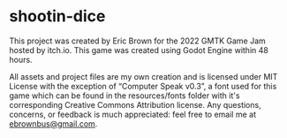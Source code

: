 # shootin-dice

This project was created by Eric Brown for the 2022 GMTK Game Jam hosted by itch.io. This game was created using Godot Engine within 48 hours.

All assets and project files are my own creation and is licensed under MIT License
with the exception of “Computer Speak v0.3”, a font used for this game which can be found in the
resources/fonts folder with it's corresponding Creative Commons Attribution license. Any questions, concerns, or feedback is much appreciated: feel free to email me at ebrownbus@gmail.com.
